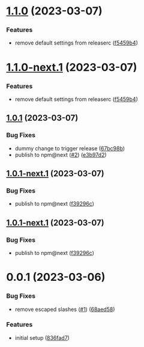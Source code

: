 # [1.1.0](https://github.com/warp-ds/release-playground/compare/v1.0.1...v1.1.0) (2023-03-07)


### Features

* remove default settings from releaserc ([f5459b4](https://github.com/warp-ds/release-playground/commit/f5459b46996cd0267c9db7d8748ebc208c4a479d))

# [1.1.0-next.1](https://github.com/warp-ds/release-playground/compare/v1.0.1...v1.1.0-next.1) (2023-03-07)


### Features

* remove default settings from releaserc ([f5459b4](https://github.com/warp-ds/release-playground/commit/f5459b46996cd0267c9db7d8748ebc208c4a479d))

## [1.0.1](https://github.com/warp-ds/release-playground/compare/v1.0.0...v1.0.1) (2023-03-07)


### Bug Fixes

* dummy change to trigger release ([67bc98b](https://github.com/warp-ds/release-playground/commit/67bc98b6955a0f633320973a7dd0506c0dc35423))
* publish to npm@next ([#2](https://github.com/warp-ds/release-playground/issues/2)) ([e3b97d2](https://github.com/warp-ds/release-playground/commit/e3b97d2bef5a4580b32269f74d74619d7dd6ba29))

## [1.0.1-next.1](https://github.com/warp-ds/release-playground/compare/v1.0.0...v1.0.1-next.1) (2023-03-07)


### Bug Fixes

* publish to npm@next ([f39296c](https://github.com/warp-ds/release-playground/commit/f39296c319321fa4de722b6f71aa2f51afa34b1f))

## [1.0.1-next.1](https://github.com/warp-ds/release-playground/compare/v1.0.0...v1.0.1-next.1) (2023-03-07)


### Bug Fixes

* publish to npm@next ([f39296c](https://github.com/warp-ds/release-playground/commit/f39296c319321fa4de722b6f71aa2f51afa34b1f))

# 0.0.1 (2023-03-06)


### Bug Fixes

* remove escaped slashes ([#1](https://github.com/warp-ds/release-playground/issues/1)) ([68aed58](https://github.com/warp-ds/release-playground/commit/68aed5844e171c66dbae7c1e73793c16e9039ba0))


### Features

* initial setup ([836fad7](https://github.com/warp-ds/release-playground/commit/836fad7f7aef072e600707f39796d2d82cf03bf4))
